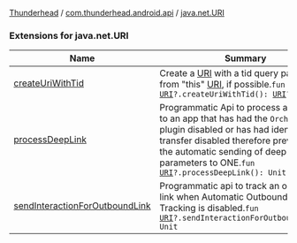 [Thunderhead](../../index.md) / [com.thunderhead.android.api](../index.md) / [java.net.URI](./index.md)

### Extensions for java.net.URI

| Name | Summary |
|---|---|
| [createUriWithTid](create-uri-with-tid.md) | Create a [URI](https://whatever/java/net/URI.html) with a tid query parameter, from "this" [URI](https://whatever/java/net/URI.html), if possible.`fun `[`URI`](https://whatever/java/net/URI.html)`?.createUriWithTid(): `[`URI`](https://whatever/java/net/URI.html)`?` |
| [processDeepLink](process-deep-link.md) | Programmatic Api to process a deep link to an app that has had the `Orchestration` plugin disabled or has had identity transfer disabled therefore preventing the automatic sending of deep-link parameters to ONE.`fun `[`URI`](https://whatever/java/net/URI.html)`?.processDeepLink(): Unit` |
| [sendInteractionForOutboundLink](send-interaction-for-outbound-link.md) | Programmatic api to track an outbound link when Automatic Outbound Link Tracking is disabled.`fun `[`URI`](https://whatever/java/net/URI.html)`?.sendInteractionForOutboundLink(): Unit` |
